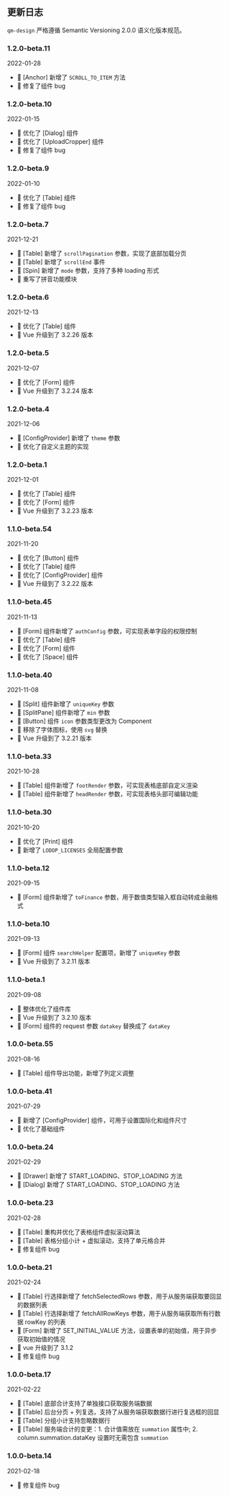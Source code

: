 ## 更新日志

`qm-design` 严格遵循 Semantic Versioning 2.0.0 语义化版本规范。

### 1.2.0-beta.11

2022-01-28

- 🎉 [Anchor] 新增了 `SCROLL_TO_ITEM` 方法
- 🌟 修复了组件 bug

### 1.2.0-beta.10

2022-01-15

- 🎉 优化了 [Dialog] 组件
- 🎉 优化了 [UploadCropper] 组件
- 🌟 修复了组件 bug

### 1.2.0-beta.9

2022-01-10

- 🎉 优化了 [Table] 组件
- 🌟 修复了组件 bug

### 1.2.0-beta.7

2021-12-21

- 🎉 [Table] 新增了 `scrollPagination` 参数，实现了底部加载分页
- 🎉 [Table] 新增了 `scrollEnd` 事件
- 🎉 [Spin] 新增了 `mode` 参数，支持了多种 loading 形式
- 🌟 重写了拼音功能模块

### 1.2.0-beta.6

2021-12-13

- 🎉 优化了 [Table] 组件
- 🌟 Vue 升级到了 3.2.26 版本

### 1.2.0-beta.5

2021-12-07

- 🎉 优化了 [Form] 组件
- 🌟 Vue 升级到了 3.2.24 版本

### 1.2.0-beta.4

2021-12-06

- 🎉 [ConfigProvider] 新增了 `theme` 参数
- 🎉 优化了自定义主题的实现

### 1.2.0-beta.1

2021-12-01

- 🎉 优化了 [Table] 组件
- 🎉 优化了 [Form] 组件
- 🌟 Vue 升级到了 3.2.23 版本

### 1.1.0-beta.54

2021-11-20

- 🎉 优化了 [Button] 组件
- 🎉 优化了 [Table] 组件
- 🎉 优化了 [ConfigProvider] 组件
- 🌟 Vue 升级到了 3.2.22 版本

### 1.1.0-beta.45

2021-11-13

- 🎉 [Form] 组件新增了 `authConfig` 参数，可实现表单字段的权限控制
- 🌟 优化了 [Table] 组件
- 🌟 优化了 [Form] 组件
- 🌟 优化了 [Space] 组件

### 1.1.0-beta.40

2021-11-08

- 🎉 [Split] 组件新增了 `uniqueKey` 参数
- 🎉 [SplitPane] 组件新增了 `min` 参数
- 🌟 [Button] 组件 `icon` 参数类型更改为 Component
- 🌟 移除了字体图标，使用 `svg` 替换
- 🌟 Vue 升级到了 3.2.21 版本

### 1.1.0-beta.33

2021-10-28

- 🎉 [Table] 组件新增了 `footRender` 参数，可实现表格底部自定义渲染
- 🎉 [Table] 组件新增了 `headRender` 参数，可实现表格头部可编辑功能

### 1.1.0-beta.30

2021-10-20

- 🎉 优化了 [Print] 组件
- 🌟 新增了 `LODOP_LICENSES` 全局配置参数

### 1.1.0-beta.12

2021-09-15

- 🎉 [Form] 组件新增了 `toFinance` 参数，用于数值类型输入框自动转成金融格式

### 1.1.0-beta.10

2021-09-13

- 🎉 [Form] 组件 `searchHelper` 配置项，新增了 `uniqueKey` 参数
- 🌟 Vue 升级到了 3.2.11 版本

### 1.1.0-beta.1

2021-09-08

- 🎉 整体优化了组件库
- 🌟 Vue 升级到了 3.2.10 版本
- 🐞 [Form] 组件的 request 参数 `datakey` 替换成了 `dataKey`

### 1.0.0-beta.55

2021-08-16

- 🎉 [Table] 组件导出功能，新增了列定义调整

### 1.0.0-beta.41

2021-07-29

- 🎉 新增了 [ConfigProvider] 组件，可用于设置国际化和组件尺寸
- 🌟 优化了基础组件

### 1.0.0-beta.24

2021-02-29

- 🌟 [Drawer] 新增了 START_LOADING、STOP_LOADING 方法
- 🌟 [Dialog] 新增了 START_LOADING、STOP_LOADING 方法

### 1.0.0-beta.23

2021-02-28

- 🌟 [Table] 重构并优化了表格组件虚拟滚动算法
- 🌟 [Table] 表格分组小计 + 虚拟滚动，支持了单元格合并
- 🐞 修复组件 bug

### 1.0.0-beta.21

2021-02-24

- 🎉 [Table] 行选择新增了 fetchSelectedRows 参数，用于从服务端获取要回显的数据列表
- 🎉 [Table] 行选择新增了 fetchAllRowKeys 参数，用于从服务端获取所有行数据 rowKey 的列表
- 🎉 [Form] 新增了 SET_INITIAL_VALUE 方法，设置表单的初始值，用于异步获取初始值的情况
- 🌟 vue 升级到了 3.1.2
- 🐞 修复组件 bug

### 1.0.0-beta.17

2021-02-22

- 🎉 [Table] 底部合计支持了单独接口获取服务端数据
- 🎉 [Table] 后台分页 + 列复选，支持了从服务端获取数据行进行复选框的回显
- 🎉 [Table] 分组小计支持忽略数据行
- 🌟 [Table] 服务端合计的变更：1. 合计值需放在 `summation` 属性中; 2. column.summation.dataKey 设置时无需包含 `summation`

### 1.0.0-beta.14

2021-02-18

- 🐞 修复组件 bug
